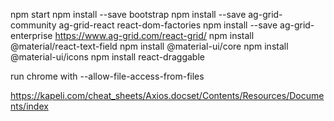 npm start
npm install --save bootstrap
npm install --save ag-grid-community ag-grid-react react-dom-factories
npm install --save ag-grid-enterprise       https://www.ag-grid.com/react-grid/
npm install @material/react-text-field
npm install @material-ui/core
npm install @material-ui/icons
npm install react-draggable

run chrome with 
--allow-file-access-from-files

https://kapeli.com/cheat_sheets/Axios.docset/Contents/Resources/Documents/index
